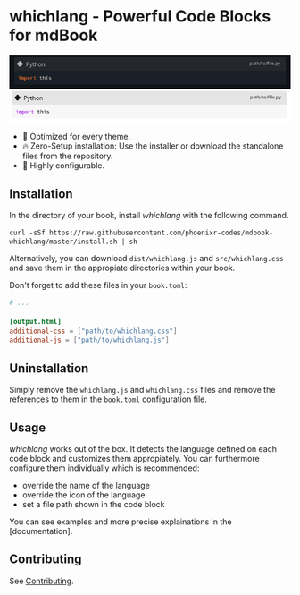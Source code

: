 # whichlang - Powerful Code Blocks for mdBook

![Dark Theme Preview](./preview-dark.png)
![Light Theme Preview](./preview-light.png)

<!-- ANCHOR: description -->

- 🎨 Optimized for every theme.
- 🔥 Zero-Setup installation: Use the installer or download the standalone files from the repository.
- 🔧 Highly configurable.


## Installation

In the directory of your book, install _whichlang_ with the following command.

```console,lang=Console,icon=.devicon-bash-plain
curl -sSf https://raw.githubusercontent.com/phoenixr-codes/mdbook-whichlang/master/install.sh | sh
```

Alternatively, you can download `dist/whichlang.js` and `src/whichlang.css`
and save them in the appropiate directories within your book.

Don't forget to add these files in your `book.toml`:

```toml,lang=TOML,filepath=book.toml
# ...

[output.html]
additional-css = ["path/to/whichlang.css"]
additional-js = ["path/to/whichlang.js"]
```


## Uninstallation

Simply remove the `whichlang.js` and `whichlang.css` files and remove the references to them in the
`book.toml` configuration file.


## Usage

_whichlang_ works out of the box. It detects the language defined on each code block and customizes
them appropiately. You can furthermore configure them individually which is recommended:

- override the name of the language
- override the icon of the language
- set a file path shown in the code block

<!-- ANCHOR_END: description -->

You can see examples and more precise explainations in the [documentation].


## Contributing

See [Contributing](./CONTRIBUTING.md).
